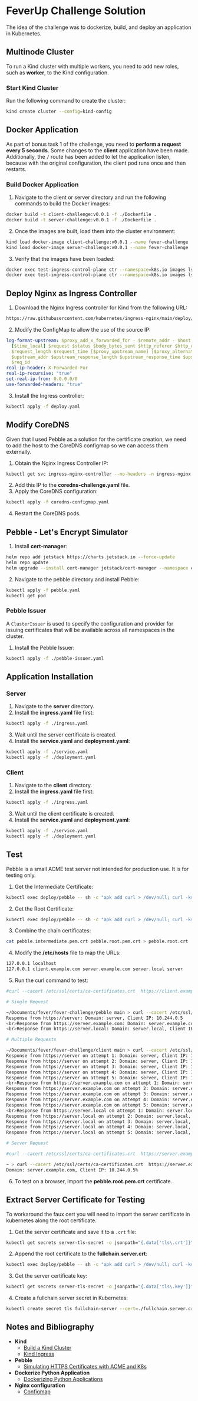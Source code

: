 
# FeverUp Challenge Solution

The idea of the challenge was to dockerize, build, and deploy an application in Kubernetes.

## Multinode Cluster

To run a Kind cluster with multiple workers, you need to add new roles, such as **worker**, to the Kind configuration.

### Start Kind Cluster

Run the following command to create the cluster:

```bash
kind create cluster --config=kind-config
```

## Docker Application

As part of bonus task 1 of the challenge, you need to **perform a request every 5 seconds**. Some changes to the **client** application have been made. Additionally, the `/` route has been added to let the application listen, because with the original configuration, the client pod runs once and then restarts.

### Build Docker Application

1. Navigate to the client or server directory and run the following commands to build the Docker images:

```bash
docker build -t client-challenge:v0.0.1 -f ./Dockerfile .
docker build -t server-challenge:v0.0.1 -f ./Dockerfile .
```

2. Once the images are built, load them into the cluster environment:

```bash
kind load docker-image client-challenge:v0.0.1 --name fever-challenge
kind load docker-image server-challenge:v0.0.1 --name fever-challenge
```

3. Verify that the images have been loaded:

```bash
docker exec test-ingress-control-plane ctr --namespace=k8s.io images ls | grep 'server'
docker exec test-ingress-control-plane ctr --namespace=k8s.io images ls | grep 'client'
```

## Deploy Nginx as Ingress Controller

1. Download the Nginx Ingress controller for Kind from the following URL:

```bash
https://raw.githubusercontent.com/kubernetes/ingress-nginx/main/deploy/static/provider/kind/deploy.yaml
```

2. Modify the ConfigMap to allow the use of the source IP:

```yaml
log-format-upstream: $proxy_add_x_forwarded_for - $remote_addr - $host $remote_user
  [$time_local] $request $status $body_bytes_sent $http_referer $http_user_agent
  $request_length $request_time [$proxy_upstream_name] [$proxy_alternative_upstream_name]
  $upstream_addr $upstream_response_length $upstream_response_time $upstream_status
  $req_id
real-ip-header: X-Forwarded-For
real-ip-recursive: "true"
set-real-ip-from: 0.0.0.0/0
use-forwarded-headers: "true"
```

3. Install the Ingress controller:

```bash
kubectl apply -f deploy.yaml
```

## Modify CoreDNS

Given that I used Pebble as a solution for the certificate creation, we need to add the host to the CoreDNS configmap so we can access them externally.

1. Obtain the Nginx Ingress Controller IP:

```bash
kubectl get svc ingress-nginx-controller --no-headers -n ingress-nginx | awk '{print$3}'
```

2. Add this IP to the **coredns-challenge.yaml** file.
3. Apply the CoreDNS configuration:

```bash
kubectl apply -f coredns-configmap.yaml
```

4. Restart the CoreDNS pods.

## Pebble - Let's Encrypt Simulator

1. Install **cert-manager**:

```bash
helm repo add jetstack https://charts.jetstack.io --force-update
helm repo update
helm upgrade --install cert-manager jetstack/cert-manager --namespace cert-manager --create-namespace --set crds.enabled=true
```

2. Navigate to the pebble directory and install Pebble:

```bash
kubectl apply -f pebble.yaml
kubectl get pod
```

### Pebble Issuer

A `ClusterIssuer` is used to specify the configuration and provider for issuing certificates that will be available across all namespaces in the cluster.

1. Install the Pebble Issuer:

```bash
kubectl apply -f ./pebble-issuer.yaml
```

## Application Installation

### Server

1. Navigate to the **server** directory.
2. Install the **ingress.yaml** file first:

```bash
kubectl apply -f ./ingress.yaml
```

3. Wait until the server certificate is created.
4. Install the **service.yaml** and **deployment.yaml**:

```bash
kubectl apply -f ./service.yaml
kubectl apply -f ./deployment.yaml
```

### Client

1. Navigate to the **client** directory.
2. Install the **ingress.yaml** file first:

```bash
kubectl apply -f ./ingress.yaml
```

3. Wait until the client certificate is created.
4. Install the **service.yaml** and **deployment.yaml**:

```bash
kubectl apply -f ./service.yaml
kubectl apply -f ./deployment.yaml
```

## Test

Pebble is a small ACME test server not intended for production use. It is for testing only.

1. Get the Intermediate Certificate:

```bash
kubectl exec deploy/pebble -- sh -c "apk add curl > /dev/null; curl -ksS https://localhost:15000/intermediates/0" > pebble.intermediate.pem.crt
```

2. Get the Root Certificate:

```bash
kubectl exec deploy/pebble -- sh -c "apk add curl > /dev/null; curl -ksS https://localhost:15000/roots/0" > pebble.root.pem.crt
```

3. Combine the chain certificates:

```bash
cat pebble.intermediate.pem.crt pebble.root.pem.crt > pebble.root.crt
```

4. Modify the **/etc/hosts** file to map the URLs:

```bash
127.0.0.1 localhost
127.0.0.1 client.example.com server.example.com server.local server
```

5. Run the curl command to test:

```bash
#curl --cacert /etc/ssl/certs/ca-certificates.crt  https://client.example.com

# Single Request

~/Documents/fever/fever-challenge/pebble main > curl --cacert /etc/ssl/certs/ca-certificates.crt  https://client.example.com
Response from https://server: Domain: server, Client IP: 10.244.0.5
<br>Response from https://server.example.com: Domain: server.example.com, Client IP: 10.244.0.5
<br>Response from https://server.local: Domain: server.local, Client IP: 10.244.0.5<br>% 

# Multiple Requests

~/Documents/fever/fever-challenge/client main > curl --cacert /etc/ssl/certs/ca-certificates.crt  https://client.example.com/multiple                                                           danielbianco@eureka
Response from https://server on attempt 1: Domain: server, Client IP: 10.244.0.5
Response from https://server on attempt 2: Domain: server, Client IP: 10.244.0.5
Response from https://server on attempt 3: Domain: server, Client IP: 10.244.0.5
Response from https://server on attempt 4: Domain: server, Client IP: 10.244.0.5
Response from https://server on attempt 5: Domain: server, Client IP: 10.244.0.5
<br>Response from https://server.example.com on attempt 1: Domain: server.example.com, Client IP: 10.244.0.5
Response from https://server.example.com on attempt 2: Domain: server.example.com, Client IP: 10.244.0.5
Response from https://server.example.com on attempt 3: Domain: server.example.com, Client IP: 10.244.0.5
Response from https://server.example.com on attempt 4: Domain: server.example.com, Client IP: 10.244.0.5
Response from https://server.example.com on attempt 5: Domain: server.example.com, Client IP: 10.244.0.5
<br>Response from https://server.local on attempt 1: Domain: server.local, Client IP: 10.244.0.5
Response from https://server.local on attempt 2: Domain: server.local, Client IP: 10.244.0.5
Response from https://server.local on attempt 3: Domain: server.local, Client IP: 10.244.0.5
Response from https://server.local on attempt 4: Domain: server.local, Client IP: 10.244.0.5
Response from https://server.local on attempt 5: Domain: server.local, Client IP: 10.244.0.5<br>% 

# Server Request

#curl --cacert /etc/ssl/certs/ca-certificates.crt  https://server.example.com

~ > curl --cacert /etc/ssl/certs/ca-certificates.crt  https://server.example.com
Domain: server.example.com, Client IP: 10.244.0.5%
```

6. To test on a browser, import the **pebble.root.pem.crt** certificate.

## Extract Server Certificate for Testing
To workaround the faux cert you will need to import the server certificate in kubernetes along the root certificate.

1. Get the server certificate and save it to a `.crt` file:

```bash
kubectl get secrets server-tls-secret -o jsonpath="{.data['tls\.crt']}" | base64 -d > fullchain.server.crt
```

2. Append the root certificate to the **fullchain.server.crt**:

```bash
kubectl exec deploy/pebble -- sh -c "apk add curl > /dev/null; curl -ksS https://localhost:15000/roots/0" >> fullchain.server.crt
```

3. Get the server certificate key:

```bash
kubectl get secrets server-tls-secret -o jsonpath="{.data['tls\.key']}" | base64 -d > tls.key
```

4. Create a fullchain server secret in Kubernetes:

```bash
kubectl create secret tls fullchain-server --cert=./fullchain.server.crt --key=./tls.key
```

## Notes and Bibliography

- **Kind**
  - [Build a Kind Cluster](https://medium.com/@subhampradhan966/setting-up-a-multi-node-kubernetes-cluster-with-kind-a-comprehensive-guide-146ee5994226)
  - [Kind Ingress](https://kind.sigs.k8s.io/docs/user/ingress/)
- **Pebble**
  - [Simulating HTTPS Certificates with ACME and K8s](https://blog.manabie.io/2021/11/simulate-https-certificates-acme-k8s/)
- **Dockerize Python Application**
  - [Dockerizing Python Applications](https://www.docker.com/blog/how-to-dockerize-your-python-applications/)
- **Nginx configuration**
  - [Configmap](https://kubernetes.github.io/ingress-nginx/user-guide/nginx-configuration/configmap)